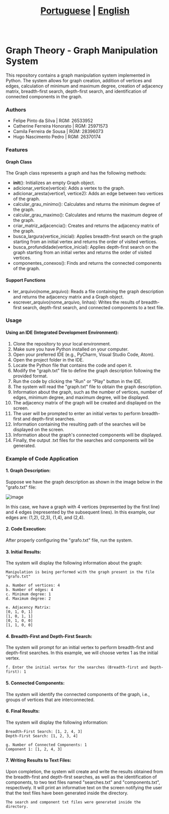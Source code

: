 # <div align="center"><a href="/README.md">Portuguese</a> | <a href="/README_EN.md">English</a></div>
<br><br>
# Graph Theory - Graph Manipulation System
This repository contains a graph manipulation system implemented in Python. The system allows for graph creation, addition of vertices and edges, calculation of minimum and maximum degree, creation of adjacency matrix, breadth-first search, depth-first search, and identification of connected components in the graph.

### Authors
* Felipe Pinto da Silva | RGM: 26533952
* Catherine Ferreira Honorato | RGM: 25971573
* Camila Ferreira de Sousa | RGM: 28396073
* Hugo Nascimento Pedro | RGM: 26370174

### Features
#### Graph Class
The Graph class represents a graph and has the following methods:

* __init__(): Initializes an empty Graph object.
* adicionar_vertice(vertice): Adds a vertex to the graph.
* adicionar_aresta(vertice1, vertice2): Adds an edge between two vertices of the graph.
* calcular_grau_minimo(): Calculates and returns the minimum degree of the graph.
* calcular_grau_maximo(): Calculates and returns the maximum degree of the graph.
* criar_matriz_adjacencia(): Creates and returns the adjacency matrix of the graph.
* busca_largura(vertice_inicial): Applies breadth-first search on the graph starting from an initial vertex and returns the order of visited vertices.
* busca_profundidade(vertice_inicial): Applies depth-first search on the graph starting from an initial vertex and returns the order of visited vertices.
* componentes_conexos(): Finds and returns the connected components of the graph.

#### Support Functions
* ler_arquivo(nome_arquivo): Reads a file containing the graph description and returns the adjacency matrix and a Graph object.
* escrever_arquivo(nome_arquivo, linhas): Writes the results of breadth-first search, depth-first search, and connected components to a text file.

### Usage
#### Using an IDE (Integrated Development Environment):

1. Clone the repository to your local environment.
2. Make sure you have Python installed on your computer.
3. Open your preferred IDE (e.g., PyCharm, Visual Studio Code, Atom).
4. Open the project folder in the IDE.
5. Locate the Python file that contains the code and open it.
6. Modify the "graph.txt" file to define the graph description following the provided format.
7. Run the code by clicking the "Run" or "Play" button in the IDE.
8. The system will read the "graph.txt" file to obtain the graph description.
9. Information about the graph, such as the number of vertices, number of edges, minimum degree, and maximum degree, will be displayed.
10. The adjacency matrix of the graph will be created and displayed on the screen.
11. The user will be prompted to enter an initial vertex to perform breadth-first and depth-first searches.
12. Information containing the resulting path of the searches will be displayed on the screen.
13. Information about the graph's connected components will be displayed.
14. Finally, the output .txt files for the searches and components will be generated.

### Example of Code Application
#### 1. Graph Description:
Suppose we have the graph description as shown in the image below in the "grafo.txt" file:

![image](https://github.com/shiroikenshi/graph-manipulation-system/assets/131435772/1d83eef9-2d81-4727-a706-630e5e07c5c6)

In this case, we have a graph with 4 vertices (represented by the first line) and 4 edges (represented by the subsequent lines). In this example, our edges are: (1,2), (2,3), (1,4), and (2,4).
#### 2. Code Execution:
After properly configuring the "grafo.txt" file, run the system.

#### 3. Initial Results:
The system will display the following information about the graph:
```
Manipulation is being performed with the graph present in the file "grafo.txt"

a. Number of vertices: 4
b. Number of edges: 4
c. Minimum degree: 1
d. Maximum degree: 2

e. Adjacency Matrix:
[0, 1, 0, 1]
[1, 0, 1, 1]
[0, 1, 0, 0]
[1, 1, 0, 0]
```
#### 4. Breadth-First and Depth-First Search:
The system will prompt for an initial vertex to perform breadth-first and depth-first searches. In this example, we will choose vertex 1 as the initial vertex.
```
f. Enter the initial vertex for the searches (Breadth-first and Depth-first): 1
```
#### 5. Connected Components:
The system will identify the connected components of the graph, i.e., groups of vertices that are interconnected.

#### 6. Final Results:
The system will display the following information:
```
Breadth-First Search: [1, 2, 4, 3]
Depth-First Search: [1, 2, 3, 4]

g. Number of Connected Components: 1
Component 1: [1, 2, 4, 3]
```
#### 7. Writing Results to Text Files:
Upon completion, the system will create and write the results obtained from the breadth-first and depth-first searches, as well as the identification of components, to two text files named "searches.txt" and
"components.txt", respectively. It will print an informative text on the screen notifying the user that the text files have been generated inside the directory.
```
The search and component txt files were generated inside the directory.
```
